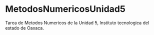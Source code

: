 # MetodosNumericosUnidad5
Tarea de Metodos Numericos de la Unidad 5, Instituto tecnologica del estado de Oaxaca. 
